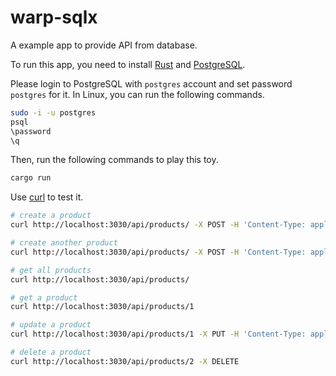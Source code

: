 # warp-sqlx

A example app to provide API from database.

To run this app, you need to install [Rust](https://www.rust-lang.org/tools/install) and [PostgreSQL](https://www.postgresql.org/download/).

Please login to PostgreSQL with `postgres` account and set password `postgres` for it. In Linux, you can run the following commands.

```bash
sudo -i -u postgres
psql
\password
\q
```

Then, run the following commands to play this toy.

```bash
cargo run
```

Use [curl](https://curl.se/) to test it.

```bash
# create a product
curl http://localhost:3030/api/products/ -X POST -H 'Content-Type: application/json' -d '{"name":"John"}'

# create another product
curl http://localhost:3030/api/products/ -X POST -H 'Content-Type: application/json' -d '{"name":"Peter"}'

# get all products
curl http://localhost:3030/api/products/

# get a product
curl http://localhost:3030/api/products/1

# update a product
curl http://localhost:3030/api/products/1 -X PUT -H 'Content-Type: application/json' -d '{"name":"Adam"}'

# delete a product
curl http://localhost:3030/api/products/2 -X DELETE

```
